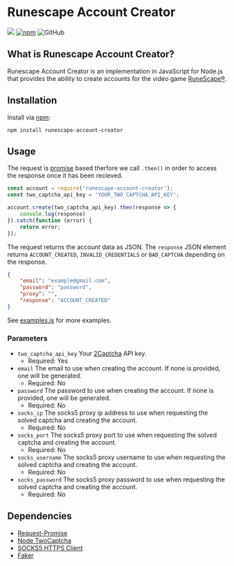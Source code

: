 # Runescape Account Creator

![](https://discordapp.com/api/guilds/173837867976622082/widget.png?style=shield) [![npm](https://img.shields.io/npm/v/runescape-account-creator.svg?style=flat-square)](https://www.npmjs.com/package/runescape-account-creator) ![GitHub](https://img.shields.io/github/license/sphiinx/runescape-account-creator.svg?style=flat-square) 

## What is Runescape Account Creator?
Runescape Account Creator is an implementation in JavaScript for Node.js that provides the ability to create accounts for the video game [RuneScape®](https://runescape.com/).

## Installation
Install via [npm](https://www.npmjs.com/package/runescape-account-creator):
```
npm install runescape-account-creator
```

## Usage
The request is [promise](https://evie.gitbook.io/js/promises) based therfore we call `.then()` in order to access the response once it has been recieved.
```JavaScript
const account = require('runescape-account-creator');
const two_captcha_api_key = 'YOUR_TWO_CAPTCHA_API_KEY';

account.create(two_captcha_api_key).then(response => {
    console.log(response)
}).catch(function (error) {
    return error;
});
```

The request returns the account data as JSON. The `response` JSON element returns `ACCOUNT_CREATED`, `INVALID_CREDENTIALS` or `BAD_CAPTCHA` depending on the response.
```JSON
{
	"email": "example@gmail.com",
	"password": "password",
	"proxy": "",
	"response": "ACCOUNT_CREATED"
}
```

See [examples.js](https://github.com/Sphiinx/runescape-account-creator/blob/master/examples/examples.js) for more examples.

### Parameters
- `two_captcha_api_key` Your [2Captcha](https://2captcha.com/) API key.
  - Required: Yes
- `email` The email to use when creating the account. If none is provided, one will be generated.
  - Required: No
- `password` The password to use when creating the account. If none is provided, one will be generated.
  - Required: No
- `socks_ip` The socks5 proxy ip address to use when requesting the solved captcha and creating the account.
  - Required: No
- `socks_port` The socks5 proxy port to use when requesting the solved captcha and creating the account.
  - Required: No
- `socks_username` The socks5 proxy username to use when requesting the solved captcha and creating the account.
  - Required: No
- `socks_password` The socks5 proxy password to use when requesting the solved captcha and creating the account.
  - Required: No

## Dependencies
- [Request-Promise](https://github.com/request/request-promise)
- [Node TwoCaptcha](https://github.com/infosimples/node_two_captcha)
- [SOCKS5 HTTPS Client](https://github.com/mattcg/socks5-https-client)
- [Faker](https://github.com/Marak/Faker.js)
